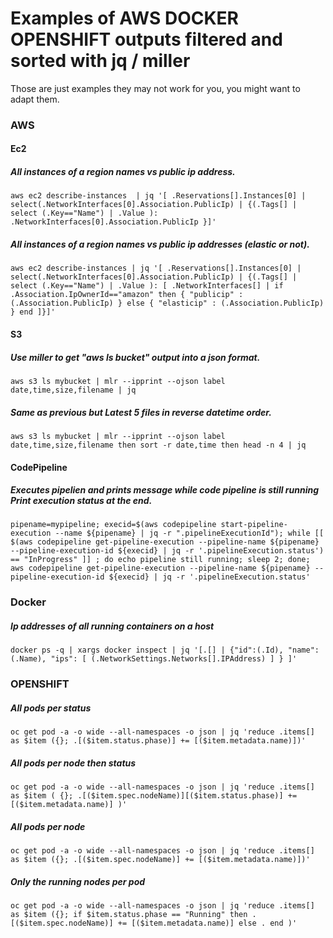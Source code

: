 Examples of AWS DOCKER OPENSHIFT outputs filtered and sorted with jq / miller
===

Those are just examples they may not work for you, you might want to adapt them.


### AWS

#### Ec2

##### All instances of a region names vs public ip address.
```
aws ec2 describe-instances  | jq '[ .Reservations[].Instances[0] | select(.NetworkInterfaces[0].Association.PublicIp) | {(.Tags[] | select (.Key=="Name") | .Value ): .NetworkInterfaces[0].Association.PublicIp }]'
```

##### All instances of a region names vs public ip addresses (elastic or not).
```
aws ec2 describe-instances | jq '[ .Reservations[].Instances[0] | select(.NetworkInterfaces[0].Association.PublicIp) | {(.Tags[] | select (.Key=="Name") | .Value ): [ .NetworkInterfaces[] | if .Association.IpOwnerId=="amazon" then { "publicip" : (.Association.PublicIp) } else { "elasticip" : (.Association.PublicIp) } end ]}]'
```

#### S3

##### Use miller to get "aws ls bucket" output into a json format.
```
aws s3 ls mybucket | mlr --ipprint --ojson label date,time,size,filename | jq
```

##### Same as previous but Latest 5 files in reverse datetime order.
```
aws s3 ls mybucket | mlr --ipprint --ojson label date,time,size,filename then sort -r date,time then head -n 4 | jq
```

#### CodePipeline

##### Executes pipelien and prints message while code pipeline is still running Print execution status at the end.
```
pipename=mypipeline; execid=$(aws codepipeline start-pipeline-execution --name ${pipename} | jq -r ".pipelineExecutionId"); while [[ $(aws codepipeline get-pipeline-execution --pipeline-name ${pipename} --pipeline-execution-id ${execid} | jq -r '.pipelineExecution.status') == "InProgress" ]] ; do echo pipeline still running; sleep 2; done; aws codepipeline get-pipeline-execution --pipeline-name ${pipename} --pipeline-execution-id ${execid} | jq -r '.pipelineExecution.status'
```


### Docker

##### Ip addresses of all running containers on a host
```
docker ps -q | xargs docker inspect | jq '[.[] | {"id":(.Id), "name": (.Name), "ips": [ (.NetworkSettings.Networks[].IPAddress) ] } ]'
```


### OPENSHIFT

##### All pods per status
```
oc get pod -a -o wide --all-namespaces -o json | jq 'reduce .items[] as $item ({}; .[($item.status.phase)] += [($item.metadata.name)])'
```

##### All pods per node then status
```
oc get pod -a -o wide --all-namespaces -o json | jq 'reduce .items[] as $item ( {}; .[($item.spec.nodeName)][($item.status.phase)] += [($item.metadata.name)] )'
```

##### All pods per node
```
oc get pod -a -o wide --all-namespaces -o json | jq 'reduce .items[] as $item ({}; .[($item.spec.nodeName)] += [($item.metadata.name)])'
```

##### Only the running nodes per pod
```
oc get pod -a -o wide --all-namespaces -o json | jq 'reduce .items[] as $item ({}; if $item.status.phase == "Running" then .[($item.spec.nodeName)] += [($item.metadata.name)] else . end )'
```
